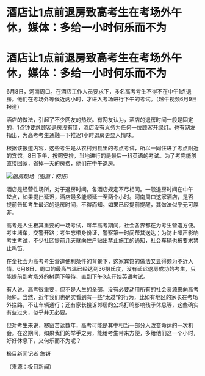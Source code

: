 # 酒店让1点前退房致高考生在考场外午休，媒体：多给一小时何乐而不为

# 酒店让1点前退房致高考生在考场外午休，媒体：多给一小时何乐而不为

6月8日，河南周口。在酒店工作人员要求下，多名高考考生不得不在中午1点退房。他们在考场外等候近两小时，才进入考场进行下午的考试。（越牛视频6月9日报道）

酒店的做法，引起了不少网友的热议。有网友认为，酒店的退房时间一般是固定的，1点钟要求顾客退房没有错，酒店没有义务为任何一位顾客开绿灯。也有网友指出，为高考考生通融一下推迟1小时退房更显人情味。

根据该报道内容，这些考生是从农村到县里的考点考试，所以一同住进了考点附近的宾馆。8日下午，按照安排，当地进行的是最后一科英语的考试。为了考完能够直接回家，省掉一天的房费，他们在中午退房。

![](https://inews.gtimg.com/om_bt/OITtLE8qWelHABmzLOu_IMYnwb3bpH8GtjXG5Zneq4XpYAA/1000)_退房现场（图源：网络）_

酒店是经营性场所，对于退房时间，各酒店规定不尽相同。一般退房时间在中午12点，如果提出延迟，酒店最多能顺延一至两个小时。河南周口这家酒店，是否提前告知考生最迟的退房时间，不得而知。如果已经提前提醒，其做法似乎无可厚非。

高考是人生极其重要的一场考试，每年高考期间，社会各界都在为考生营造方便。考生堵车，交警开路；考生忘带身份证，警察第一时间帮其送达；为防止噪声影响考生考试，不少社区提前几天就向住户贴出禁止施工的通知，社会车辆也被要求禁止鸣笛。

在全社会为高考考生营造便利条件的背景下，这家宾馆的做法又显得颇为不近人情。6月8日，周口的最高气温已经达到36摄氏度，没有延迟退房成功的考生，只能提前到考场外的树荫下等待，直到下午3点开始英语考试。

有人说，高考很重要，但不是人生的全部，没有必要动用所有的社会资源来向高考倾斜。当然，近年我们也确实看到有一些“太过”的行为，比如有地区的家长在考场外拦路，不让车辆通行；还有家长投诉邻居的公鸡打鸣影响孩子休息等，这些确实有些过火，似乎并无必要。

但对考生来说，寒窗苦读数年，高考可能是其中相当一部分人改变命运的一次机会。在这期间，如果我们的举手之劳，能给考生带来方便，多给他们这一个小时，好好休息下，又何乐而不为呢？

极目新闻记者 詹钘

（来源：极目新闻）

